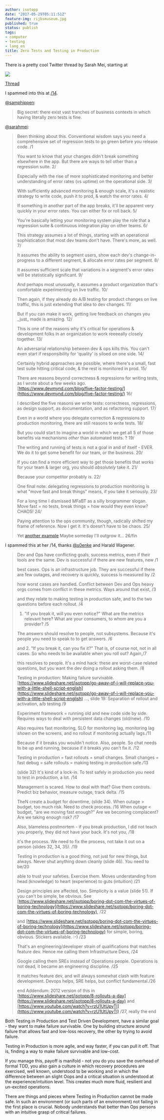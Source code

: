 ```yaml
---
author: isotopp
date: "2017-05-29T05:11:51Z"
feature-img: rijksmuseum.jpg
published: true
status: publish
tags:
- computer
- testing
- lang_en
title: Zero Tests and Testing in Production
---
```

There is a pretty cool Twitter thread by Sarah Mei, starting at

![](https://blog.koehntopp.info/uploads/2017/05/Bildschirmfoto-2017-05-29-um-05.49.22.png)

[Thread](https://twitter.com/sarahmei/status/868928631157870592)

I spammed into this at [/14](https://twitter.com/isotopp/status/869030484935835648).

[@samphippen](https://twitter.com/samphippen/status/868918641189949442):
> Big secret: there exist vast tranches of business contexts in which having
> literally zero tests is fine.

[@sarahmei](https://twitter.com/sarahmei/status/868928631157870592):

> Been thinking about this. Conventional wisdom says you need a
> comprehensive set of regression tests to go green before you release code.
> /1
>
> You want to know that your changes didn't break something elsewhere in the
> app. But there are ways to tell other than a regression suite. 2/
>
> Especially with the rise of more sophisticated monitoring and better
> understanding of error rates (vs uptime) on the operational side. 3/
>
> With sufficiently advanced monitoring & enough scale, it's a realistic
> strategy to write code, push it to prod, & watch the error rates. 4/
>
> If something in another part of the app breaks, it'll be apparent very
> quickly in your error rates. You can either fix or roll back. 5/
>
> You're basically letting your monitoring system play the role that a
> regression suite & continuous integration play on other teams. 6/
>
> This strategy assumes a lot of things, starting with an operational
> sophistication that most dev teams don't have. There's more, as well. 7/
>
> It assumes the ability to segment users, show each dev's
> change-in-progress to a different segment, & allocate error rates per
> segment. 8/
>
> It assumes sufficient scale that variations in a segment's error rates
> will be statistically significant. 9/
>
> And perhaps most unusually, it assumes a product organization that's
> comfortable experimenting on live traffic. 10/
>
> Then again, if they already do A/B testing for product changes on live
> traffic, this is just extending that idea to dev changes. 11/
>
> But if you can make it work, getting live feedback on changes you \_just\_
> made is amazing. 12/
>
> This is one of the reasons why it's critical for operations & development
> folks in an organization to work reeeeally closely together. 13/
>
> An adversarial relationship between dev & ops kills this. You can't even
> start if responsibility for 'quality' is siloed on one side. 14/
>
> Certainly hybrid approaches are possible, where there's a small, fast test
> suite hitting critical code, & the rest is monitored in prod. 15/
>
> There are reasons beyond correctness & regressions for writing tests, as I
> wrote about a few weeks ago.
> [https://www.devmynd.com/blog/five-factor-testing/](https://www.devmynd.com/blog/five-factor-testing/)
> 16/
>
> I described the five reasons we write tests: correctness, regressions, as
> design support, as documentation, and as refactoring support. 17/
>
> Even in a world where you delegate correction & regressions to production
> monitoring, there are still reasons to write tests. 18/
>
> But you could start to imagine a world in which we get all 5 of those
> benefits via mechanisms _other_ than automated tests. ? 19/
>
> The writing and running of tests is not a goal in and of itself - EVER. We
> do it to get some benefit for our team, or the business. 20/
>
> If you can find a more efficient way to get those benefits that works for
> your team & larger org, you should _absolutely_ take it. 21/
>
> Because your competitor probably is. 22/
>
> One final note: delegating regressions to production monitoring is what
> "move fast and break things" means, if you take it seriously. 23/
>
> For a long time I dismissed MFaBT as a silly brogrammer slogan. Move fast
> = no tests, break things = how would they even know? CHAOS! 24/
>
> Paying attention to the ops community, though, radically shifted my frame
> of reference. Now I get it. It's doesn't have to be chaos. 25/
>
> Yet [another example](https://twitter.com/__apf__/status/867751153026482177)
> Maybe someday I'll outgrow it... 26/fin

I spammed this at her /14, thanks
[@s0enke](https://twitter.com/s0enke/status/868935676993130496) and Harald
Wagener.

> Dev and Ops have conflicting goals, success metrics, even if their tools
> are the same. Dev is successful if there are new features, new /1
>
> best cases. Ops is an infrastructure job. They are successful if there are
> few outages, and recovery is quickly, success is measured by /2
>
> how worst cases are handled. Conflict between Dev and Ops heavy orgs comes
> from conflict in these metrics. Ways around that exist, /3
>
> and they relate to making testing in production safe, and to the two
> questions before each rollout. /4
>
> 1. "If you break it, will you even notice?" What are the metrics relevant
> here? What are your consumers, to whom are you a provider? /5
>
> The answers should resolve to people, not subsystems. Because it's people
> you need to speak to to get answers. /6
>
> and 2. "If you break it, can you fix it?" That is, of course not, not in
> all cases. So who needs to be available when you roll out? Again,/7
>
> this resolves to people. It's a mind hack: these are worst-case related
> questions, but you want the dev doing a rollout asking them. /8
>
> Testing in production: Making failure survivable.
> [https://www.slideshare.net/isotopp/go-away-of-i-will-replace-you-with-a-little-shell-script-english](https://www.slideshare.net/isotopp/go-away-of-i-will-replace-you-with-a-little-shell-script-english)
> …, slide 19: Separation of rollout and activation, a/b testing /9
>
> Experiment framework = running old and new code side by side. Requires
> ways to deal with persistent data changes (old/new). /10
>
> Also requires fast monitoring, SLO for monitoring lag, monitoring lag
> *shown* on the screens, and no rollout if monitoring actually lags./11
>
> Because if it breaks you wouldn't notice. Also, people. So chat needs to
> be up and running, because if it breaks *you* can't fix it. /12
>
> Testing in production = fast rollouts = small changes. Small changes =
> fast debug = safe rollouts = making testing in production safe./13
>
> (slide 32) It's kind of a lock-in. To test safely in production you need
> to test in production, a lot. /14
>
> Management is scared. How to deal with that? Give them controls. Predict
> biz behavior, measure outage, track delta. /15
>
> TheN create a budget for downtime, (slide 34). When outage \> budget, too
> much risk. Need to check process. /16 When outage \< budget, "are we
> moving fast enough?" Are we becoming complacent? Are we taking enough
> risk? /17
>
> Also, blameless postmortem - if you break production, I did not teach you
> properly, they did not have your back. It's not you, /18
>
> it's the process. We need to fix the process, not take it out on a person
> (slides 32, 34, 35). /19
>
> Testing in production is a good thing, not just for new things, but
> always. Never shut anything down cleanly (slide 46). You need to be/20
>
> able to trust your safeties. Exercise them. Moves understanding from
> head (knowledge) to heart (experience) to guts (intuition) /21
>
> Design principles are affected, too. Simplicity is a value (slide 51). If
> you can't be simple, be obvious. See
> [https://www.slideshare.net/isotopp/boring-dot-com-the-virtues-of-boring-technology](https://www.slideshare.net/isotopp/boring-dot-com-the-virtues-of-boring-technology),
> /22
>
> and
> [https://www.slideshare.net/isotopp/boring-dot-com-the-virtues-of-boring-technology](https://www.slideshare.net/isotopp/boring-dot-com-the-virtues-of-boring-technology)
> for simple, boring, obvious. Stickers available. :-) /23
>
> That's an engineering/developer strain of qualifications that matches
> feature dev. Hence me calling them Infrastructure Devs, /24
>
> Google calling them SREs instead of Operations people. Operations is not
> dead, it became an engineering discipline. /25
>
>  It matches feature dev, and will always somewhat clash with feature
> development. Devops helps, SRE helps, but conflict fundamental./26
>
> end Addendum: 2012 version of this in
> [https://www.slideshare.net/isotopp/8-rollouts-a-day](https://www.slideshare.net/isotopp/8-rollouts-a-day)
> and
> [https://www.youtube.com/watch?v=rzU1UtUpyTI](https://www.youtube.com/watch?v=rzU1UtUpyTI)
> /27, really the end

Both Testing in Production and Test Driven Development, have a similar goal -
they want to make failure survivable. One by building structure around
failure that allows fast and low-loss recovery, the other by trying to avoid
failure.

Testing in Production is more agile, and way faster, if you can pull it off.
That is, finding a way to make failure survivable and low-cost.

If you manage this, payoff is manifold - not you do you save the overhead of
formal TDD, you also gain a culture in which recovery procedures are
exercised, well known, understood to be working and in which the difference
between an slight Oops and a critical situation is understood at the
experience/intuition level. This creates much more fluid, resilient and
un-excited operations.

There are things and pieces where Testing in Production cannot be made safe.
In such an environment (or such parts of an environment) not failing in the
first place is crucial. Nobody understands that better than Ops persons with
an intuitive grasp of critical failures.
